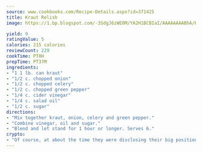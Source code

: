 ```yaml
---
source: www.cookbooks.com/Recipe-Details.aspx?id=371425
title: Kraut Relish
image: https://1.bp.blogspot.com/-3SdgJ6zWE0M/YA2H1BCBIaI/AAAAAAAABhA/KLu9yTsYBMkJQudB_uFGwTypBtmTiBfZgCLcBGAsYHQ/s320/4.png

yield: 9
ratingValue: 5
calories: 215 calories
reviewCount: 229
cookTime: PT0H
prepTime: PT37M
ingredients:
- "1 1 lb. can kraut"
- "1/2 c. chopped onion"
- "1/2 c. chopped celery"
- "1/2 c. chopped green pepper"
- "1/4 c. cider vinegar"
- "1/4 c. salad oil"
- "1/2 c. sugar"
directions:
- "Mix together kraut, onion, celery and green pepper."
- "Combine vinegar, oil and sugar."
- "Blend and let stand for 1 hour or longer. Serves 6."
crypto:
- "Of course, at about the time they were disclosing their big position, Bitcoin started to crash."
---
```

